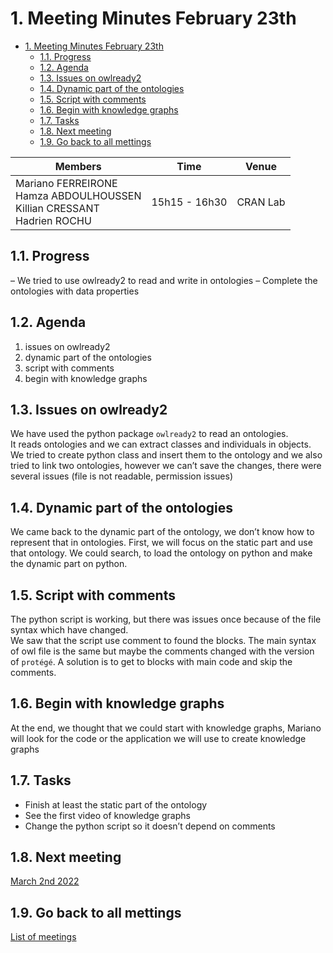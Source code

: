 
# 1. Meeting Minutes February 23th

- [1. Meeting Minutes February 23th](#1-meeting-minutes-february-23th)
  - [1.1. Progress](#11-progress)
  - [1.2. Agenda](#12-agenda)
  - [1.3. Issues on owlready2](#13-issues-on-owlready2)
  - [1.4. Dynamic part of the ontologies](#14-dynamic-part-of-the-ontologies)
  - [1.5. Script with comments](#15-script-with-comments)
  - [1.6. Begin with knowledge graphs](#16-begin-with-knowledge-graphs)
  - [1.7. Tasks](#17-tasks)
  - [1.8. Next meeting](#18-next-meeting)
  - [1.9. Go back to all mettings](#19-go-back-to-all-mettings)

| Members 	| Time 	| Venue 	|
|---	|---	|---	|
| Mariano FERREIRONE<br>Hamza ABDOULHOUSSEN<br>Killian CRESSANT<br>Hadrien ROCHU 	| 15h15 - 16h30 	| CRAN Lab 	|

## 1.1. Progress
– We tried to use owlready2 to read and write in ontologies
– Complete the ontologies with data properties


## 1.2. Agenda
1. issues on owlready2
2. dynamic part of the ontologies
3. script with comments
4. begin with knowledge graphs


## 1.3. Issues on owlready2
We have used the python package `owlready2` to read an ontologies.  
It reads ontologies and we can extract classes and individuals in objects.  
We tried to create python class and insert them to the ontology and we also tried to link two ontologies,
however we can’t save the changes, there were several issues (file is not readable, permission
issues)


## 1.4. Dynamic part of the ontologies
We came back to the dynamic part of the ontology, we don’t know how to represent that in ontologies.
First, we will focus on the static part and use that ontology. We could search, to load the ontology
on python and make the dynamic part on python.

## 1.5. Script with comments
The python script is working, but there was issues once because of the file syntax which have changed.  
We saw that the script use comment to found the blocks. The main syntax of owl file is the
same but maybe the comments changed with the version of `protégé`. A solution is to get to blocks
with main code and skip the comments.


## 1.6. Begin with knowledge graphs
At the end, we thought that we could start with knowledge graphs, Mariano will look for the code or
the application we will use to create knowledge graphs

## 1.7. Tasks
- Finish at least the static part of the ontology
- See the first video of knowledge graphs
- Change the python script so it doesn’t depend on comments

## 1.8. Next meeting
[March 2nd 2022](2022_03_02.md)

## 1.9. Go back to all mettings
[List of meetings](../ReadMe.md)
